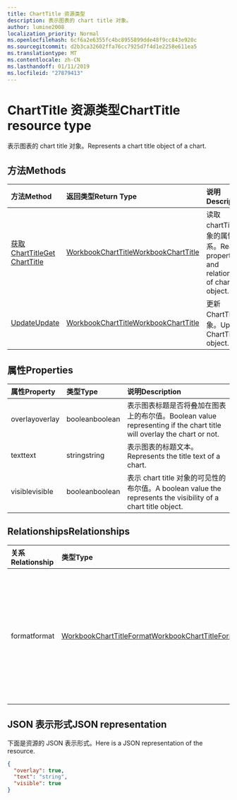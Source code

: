 ```yaml
---
title: ChartTitle 资源类型
description: 表示图表的 chart title 对象。
author: lumine2008
localization_priority: Normal
ms.openlocfilehash: 6cf6a2e6355fc4bc8955899dde48f9cc843e920c
ms.sourcegitcommit: d2b3ca32602ffa76cc7925d7f4d1e2258e611ea5
ms.translationtype: MT
ms.contentlocale: zh-CN
ms.lasthandoff: 01/11/2019
ms.locfileid: "27879413"
---
```

# <a name="charttitle-resource-type"></a><span data-ttu-id="e36fd-103">ChartTitle 资源类型</span><span class="sxs-lookup"><span data-stu-id="e36fd-103">ChartTitle resource type</span></span>

<span data-ttu-id="e36fd-104">表示图表的 chart title 对象。</span><span class="sxs-lookup"><span data-stu-id="e36fd-104">Represents a chart title object of a chart.</span></span>


## <a name="methods"></a><span data-ttu-id="e36fd-105">方法</span><span class="sxs-lookup"><span data-stu-id="e36fd-105">Methods</span></span>

| <span data-ttu-id="e36fd-106">方法</span><span class="sxs-lookup"><span data-stu-id="e36fd-106">Method</span></span>           | <span data-ttu-id="e36fd-107">返回类型</span><span class="sxs-lookup"><span data-stu-id="e36fd-107">Return Type</span></span>    |<span data-ttu-id="e36fd-108">说明</span><span class="sxs-lookup"><span data-stu-id="e36fd-108">Description</span></span>|
|:---------------|:--------|:----------|
|[<span data-ttu-id="e36fd-109">获取 ChartTitle</span><span class="sxs-lookup"><span data-stu-id="e36fd-109">Get ChartTitle</span></span>](../api/charttitle-get.md) | [<span data-ttu-id="e36fd-110">WorkbookChartTitle</span><span class="sxs-lookup"><span data-stu-id="e36fd-110">WorkbookChartTitle</span></span>](charttitle.md) |<span data-ttu-id="e36fd-111">读取 chartTitle 对象的属性和关系。</span><span class="sxs-lookup"><span data-stu-id="e36fd-111">Read properties and relationships of chartTitle object.</span></span>|
|[<span data-ttu-id="e36fd-112">Update</span><span class="sxs-lookup"><span data-stu-id="e36fd-112">Update</span></span>](../api/charttitle-update.md) | [<span data-ttu-id="e36fd-113">WorkbookChartTitle</span><span class="sxs-lookup"><span data-stu-id="e36fd-113">WorkbookChartTitle</span></span>](charttitle.md)    |<span data-ttu-id="e36fd-114">更新 ChartTitle 对象。</span><span class="sxs-lookup"><span data-stu-id="e36fd-114">Update ChartTitle object.</span></span> |

## <a name="properties"></a><span data-ttu-id="e36fd-115">属性</span><span class="sxs-lookup"><span data-stu-id="e36fd-115">Properties</span></span>
| <span data-ttu-id="e36fd-116">属性</span><span class="sxs-lookup"><span data-stu-id="e36fd-116">Property</span></span>     | <span data-ttu-id="e36fd-117">类型</span><span class="sxs-lookup"><span data-stu-id="e36fd-117">Type</span></span>   |<span data-ttu-id="e36fd-118">说明</span><span class="sxs-lookup"><span data-stu-id="e36fd-118">Description</span></span>|
|:---------------|:--------|:----------|
|<span data-ttu-id="e36fd-119">overlay</span><span class="sxs-lookup"><span data-stu-id="e36fd-119">overlay</span></span>|<span data-ttu-id="e36fd-120">boolean</span><span class="sxs-lookup"><span data-stu-id="e36fd-120">boolean</span></span>|<span data-ttu-id="e36fd-121">表示图表标题是否将叠加在图表上的布尔值。</span><span class="sxs-lookup"><span data-stu-id="e36fd-121">Boolean value representing if the chart title will overlay the chart or not.</span></span>|
|<span data-ttu-id="e36fd-122">text</span><span class="sxs-lookup"><span data-stu-id="e36fd-122">text</span></span>|<span data-ttu-id="e36fd-123">string</span><span class="sxs-lookup"><span data-stu-id="e36fd-123">string</span></span>|<span data-ttu-id="e36fd-124">表示图表的标题文本。</span><span class="sxs-lookup"><span data-stu-id="e36fd-124">Represents the title text of a chart.</span></span>|
|<span data-ttu-id="e36fd-125">visible</span><span class="sxs-lookup"><span data-stu-id="e36fd-125">visible</span></span>|<span data-ttu-id="e36fd-126">boolean</span><span class="sxs-lookup"><span data-stu-id="e36fd-126">boolean</span></span>|<span data-ttu-id="e36fd-127">表示 chart title 对象的可见性的布尔值。</span><span class="sxs-lookup"><span data-stu-id="e36fd-127">A boolean value the represents the visibility of a chart title object.</span></span>|

## <a name="relationships"></a><span data-ttu-id="e36fd-128">Relationships</span><span class="sxs-lookup"><span data-stu-id="e36fd-128">Relationships</span></span>
| <span data-ttu-id="e36fd-129">关系</span><span class="sxs-lookup"><span data-stu-id="e36fd-129">Relationship</span></span> | <span data-ttu-id="e36fd-130">类型</span><span class="sxs-lookup"><span data-stu-id="e36fd-130">Type</span></span>   |<span data-ttu-id="e36fd-131">说明</span><span class="sxs-lookup"><span data-stu-id="e36fd-131">Description</span></span>|
|:---------------|:--------|:----------|
|<span data-ttu-id="e36fd-132">format</span><span class="sxs-lookup"><span data-stu-id="e36fd-132">format</span></span>|[<span data-ttu-id="e36fd-133">WorkbookChartTitleFormat</span><span class="sxs-lookup"><span data-stu-id="e36fd-133">WorkbookChartTitleFormat</span></span>](charttitleformat.md)|<span data-ttu-id="e36fd-p101">表示图表标题的格式，包括填充和字体格式。只读。</span><span class="sxs-lookup"><span data-stu-id="e36fd-p101">Represents the formatting of a chart title, which includes fill and font formatting. Read-only.</span></span>|

## <a name="json-representation"></a><span data-ttu-id="e36fd-136">JSON 表示形式</span><span class="sxs-lookup"><span data-stu-id="e36fd-136">JSON representation</span></span>

<span data-ttu-id="e36fd-137">下面是资源的 JSON 表示形式。</span><span class="sxs-lookup"><span data-stu-id="e36fd-137">Here is a JSON representation of the resource.</span></span>

<!-- {
  "blockType": "resource",
  "baseType": "microsoft.graph.entity",
  "optionalProperties": [

  ],
  "@odata.type": "microsoft.graph.workbookChartTitle"
}-->

```json
{
  "overlay": true,
  "text": "string",
  "visible": true
}

```

<!-- uuid: 8fcb5dbc-d5aa-4681-8e31-b001d5168d79
2015-10-25 14:57:30 UTC -->
<!-- {
  "type": "#page.annotation",
  "description": "ChartTitle resource",
  "keywords": "",
  "section": "documentation",
  "tocPath": ""
}-->
